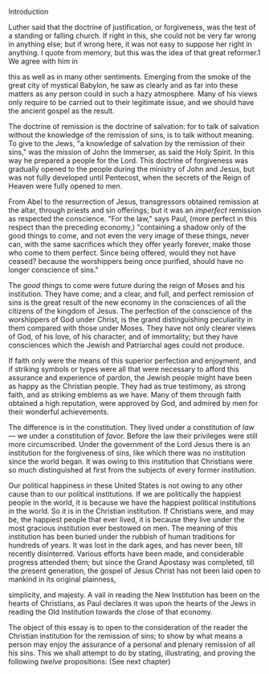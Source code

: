 Introduction 

Luther said that the doctrine of justification, or forgiveness, was the test of a standing or falling church. If right in this, she could not be very far wrong in anything else; but if wrong here, it was not easy to suppose her right in anything. I quote from memory, but this was the idea of that great reformer.1 We agree with him in 

this as well as in many other sentiments. Emerging from the smoke of the great city of mystical Babylon, he saw as clearly and as far into these matters as any person could in such a hazy atmosphere. Many of his views only require to be carried out to their legitimate issue, and we should have the ancient gospel as the result. 

The doctrine of remission is the doctrine of salvation: for to talk of salvation without the knowledge of the remission of sins, is to talk without meaning. To give to the Jews, "a knowledge of salvation by  the  remission  of  their  sins,"  was  the  mission  of  John  the Immerser, as said the Holy Spirit. In this way he prepared a people for the Lord. This doctrine of forgiveness was gradually opened to the people during the ministry of John and Jesus, but was not fully developed until Pentecost, when the secrets of the Reign of Heaven were fully opened to men. 

From  Abel  to  the  resurrection  of  Jesus,  transgressors  obtained remission at the altar, through priests and sin offerings; but it was an *imperfect* remission as respected the conscience. "For the law," says  Paul,  (more  perfect  in  this  respect  than  the  preceding economy,) "containing a shadow only of the good things to come, and not even the very image of these things, never can, with the same sacrifices which they offer yearly forever, make those who come to them perfect. Since being offered, would they not have ceased? because the worshippers being once purified, should have no longer conscience of sins."  

The *good things* to come were future during the reign of Moses and his  institution. They  have  come; and a  clear, and full, and perfect remission of sins is the great result of the new economy in the consciences of all the citizens of the kingdom of Jesus. The perfection  of  the  conscience  of  the  worshippers  of  God  under Christ, is the grand distinguishing peculiarity in them compared with those under Moses. They have not only clearer views of God, of his love, of his character, and of immortality; but they have consciences  which  the  Jewish  and  Patriarchal  ages  could  not produce. 

If  faith  only  were  the  means  of  this  superior  perfection  and enjoyment,  and  if  striking  symbols  or  types  were  all  that  were necessary to afford this assurance and experience of pardon, the Jewish people might have been as happy as the Christian people. They  had  as  true  testimony,  as  strong  faith,  and  as  striking emblems as we have. Many of them through faith obtained a high reputation, were approved by God, and admired by men for their wonderful achievements. 

The  difference  is  in  the  constitution.  They  lived  under  a constitution of *law* — we under a constitution of *favor.* Before the law  their  privileges  were  still  more  circumscribed.  Under  the government  of  the  Lord  Jesus  there  is  an  institution  for  the forgiveness of sins, like which there was no institution since the world began. It was owing to this institution that Christians were so much distinguished at first from the subjects of every former institution. 

Our political happiness in these United States is not owing to any other cause than to our political institutions. If we are politically the happiest people in the world, it is because we have the happiest political  institutions  in  the  world.  So  it  is  in  the  Christian institution. If Christians were, and may be, the happiest people that ever  lived,  it  is  because  they  live  under  the  most  gracious institution ever bestowed on men. The meaning of this institution has been buried under the rubbish of human traditions for hundreds of  years.  It  was  lost  in  the  dark  ages,  and  has  never  been,  till recently  disinterred.  Various  efforts  have  been  made,  and considerable progress attended them; but since the Grand Apostasy was  completed,  till  the  present  generation,  the  gospel  of  Jesus Christ has not been laid open to mankind in its original plainness, 

simplicity, and majesty. A vail in reading the New Institution has been on the hearts of Christians, as Paul declares it was upon the hearts of the Jews in reading the Old Institution towards the close of that economy. 

The  object  of  this  essay  is  to  open  to  the  consideration  of  the reader the Christian institution for the remission of sins; to show by what means a person may enjoy the assurance of a personal and plenary remission of all his sins. This we shall attempt to do by stating, illustrating, and proving the following *twelve* propositions: (See next chapter) 

